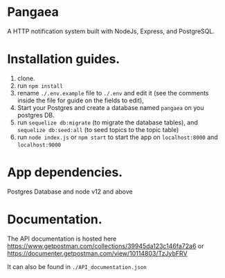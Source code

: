 # Pangaea
A HTTP notification system built with NodeJs, Express, and PostgreSQL.

# Installation guides.
1. clone.<br>
2. run `npm install`<br>
3. rename `./.env.example` file to `./.env` and edit it (see the comments inside the file for guide on the fields to edit), <br>
4. Start your Postgres and create a database named `pangaea` on you postgres DB.
5. run `sequelize db:migrate` (to migrate the database tables), and `sequelize db:seed:all` (to seed topics to the topic table) <br>
6. run `node index.js` or `npm start` to start the app on `localhost:8000` and `localhost:9000` <br>

# App dependencies.
Postgres Database and node v12 and above

# Documentation.
The API documentation is hosted here https://www.getpostman.com/collections/39945da123c146fa72a6 or https://documenter.getpostman.com/view/10114803/TzJybFRV

It can also be found in `./API_documentation.json`
